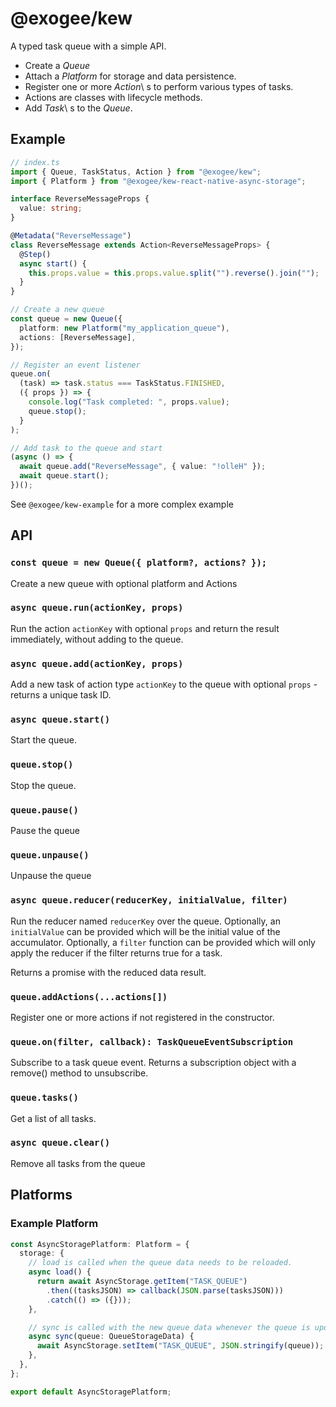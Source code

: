 # @exogee/kew

A typed task queue with a simple API.

- Create a _Queue_
- Attach a _Platform_ for storage and data persistence.
- Register one or more _Action_\ s to perform various types of tasks.
- Actions are classes with lifecycle methods.
- Add _Task_\ s to the _Queue_.

## Example

```ts
// index.ts
import { Queue, TaskStatus, Action } from "@exogee/kew";
import { Platform } from "@exogee/kew-react-native-async-storage";

interface ReverseMessageProps {
  value: string;
}

@Metadata("ReverseMessage")
class ReverseMessage extends Action<ReverseMessageProps> {
  @Step()
  async start() {
    this.props.value = this.props.value.split("").reverse().join("");
  }
}

// Create a new queue
const queue = new Queue({
  platform: new Platform("my_application_queue"),
  actions: [ReverseMessage],
});

// Register an event listener
queue.on(
  (task) => task.status === TaskStatus.FINISHED,
  ({ props }) => {
    console.log("Task completed: ", props.value);
    queue.stop();
  }
);

// Add task to the queue and start
(async () => {
  await queue.add("ReverseMessage", { value: "!olleH" });
  await queue.start();
})();
```

See `@exogee/kew-example` for a more complex example

## API

### `const queue = new Queue({ platform?, actions? });`

Create a new queue with optional platform and Actions

### `async queue.run(actionKey, props)`

Run the action `actionKey` with optional `props` and return the result immediately, without adding to the queue.

### `async queue.add(actionKey, props)`

Add a new task of action type `actionKey` to the queue with optional `props` - returns a unique task ID.

### `async queue.start()`

Start the queue.

### `queue.stop()`

Stop the queue.

### `queue.pause()`

Pause the queue

### `queue.unpause()`

Unpause the queue

### `async queue.reducer(reducerKey, initialValue, filter)`

Run the reducer named `reducerKey` over the queue.
Optionally, an `initialValue` can be provided which will be the initial value of the accumulator.
Optionally, a `filter` function can be provided which will only apply the reducer if the filter returns true for a task.

Returns a promise with the reduced data result.

### `queue.addActions(...actions[])`

Register one or more actions if not registered in the constructor.

### `queue.on(filter, callback): TaskQueueEventSubscription`

Subscribe to a task queue event.
Returns a subscription object with a remove() method to unsubscribe.

### `queue.tasks()`

Get a list of all tasks.

### `async queue.clear()`

Remove all tasks from the queue

## Platforms

### Example Platform

```ts
const AsyncStoragePlatform: Platform = {
  storage: {
    // load is called when the queue data needs to be reloaded.
    async load() {
      return await AsyncStorage.getItem("TASK_QUEUE")
        .then((tasksJSON) => callback(JSON.parse(tasksJSON)))
        .catch(() => ({}));
    },

    // sync is called with the new queue data whenever the queue is updated.
    async sync(queue: QueueStorageData) {
      await AsyncStorage.setItem("TASK_QUEUE", JSON.stringify(queue));
    },
  },
};

export default AsyncStoragePlatform;
```

